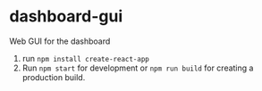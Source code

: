 # dashboard-gui
Web GUI for the dashboard

1) run `npm install create-react-app`
2) Run `npm start` for development or `npm run build` for creating a production build.
